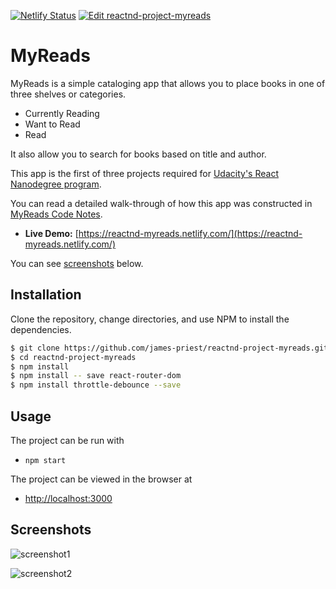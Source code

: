 [![Netlify Status](https://api.netlify.com/api/v1/badges/ed7154ae-3298-48ca-9a2d-568f3091fc35/deploy-status)](https://app.netlify.com/sites/reactnd-myreads/deploys)
[![Edit reactnd-project-myreads](https://codesandbox.io/static/img/play-codesandbox.svg)](https://codesandbox.io/s/github/james-priest/reactnd-project-myreads/tree/master/)

# MyReads

MyReads is a simple cataloging app that allows you to place books in one of three shelves or categories.

- Currently Reading
- Want to Read
- Read

It also allow you to search for books based on title and author.

This app is the first of three projects required for [Udacity's React Nanodegree program](https://www.udacity.com/course/react-nanodegree--nd019).

You can read a detailed walk-through of how this app was constructed in  [MyReads Code Notes](https://james-priest.github.io/reactnd-project-myreads/).

- **Live Demo:** [https://reactnd-myreads.netlify.com/](https://reactnd-myreads.netlify.com/)

You can see [screenshots](#screenshots) below.

## Installation

Clone the repository, change directories, and use NPM to install the dependencies.

```bash
$ git clone https://github.com/james-priest/reactnd-project-myreads.git
$ cd reactnd-project-myreads
$ npm install
$ npm install -- save react-router-dom
$ npm install throttle-debounce --save
```

## Usage

The project can be run with

- `npm start`

The project can be viewed in the browser at

- [http://localhost:3000](http://localhost:3000)

## Screenshots

![screenshot1](./docs/assets/images/p1.jpg)

![screenshot2](./docs/assets/images/p9.jpg)